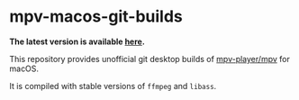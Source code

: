 # mpv-macos-git-builds

**The latest version is available [here](https://github.com/NextFire/mpv-macos-git-builds/releases/latest).**

This repository provides unofficial git desktop builds of [mpv-player/mpv](https://github.com/mpv-player/mpv) for macOS.

It is compiled with stable versions of `ffmpeg` and `libass`.
